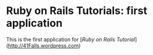 # Ruby on Rails Tutorials: first application

This is the first application for [*Ruby on Rails Tutorial*]
(http://41Falls.wordpress.com)